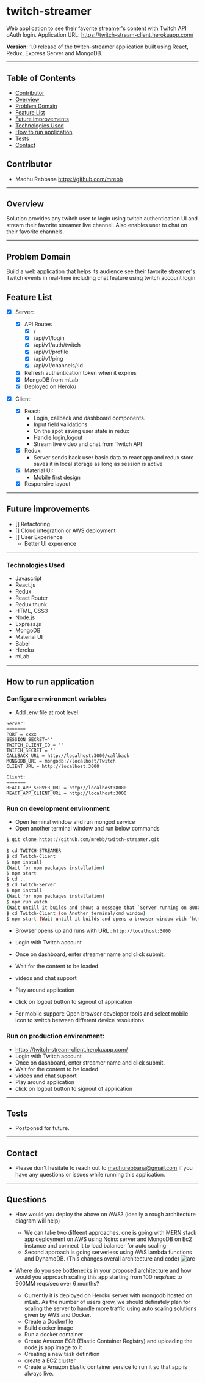# twitch-streamer
Web application to see their favorite streamer's content with Twitch API oAuth login.
Application URL: https://twitch-stream-client.herokuapp.com/

**Version**: 1.0 release of the twitch-streamer application built using React, Redux, Express Server and MongoDB.
***

## Table of Contents
* [Contributor](#contributor)
* [Overview](#overview)
* [Problem Domain](#problem-domain)
* [Feature List](#feature-list)
* [Future improvements](#future-improvements)
* [Technologies Used](#technologies-used)
* [How to run application](#How-to-run-application)
* [Tests](#tests)
* [Contact](#Contact)

## Contributor
* Madhu Rebbana https://github.com/mrebb 
***

## Overview
Solution provides any twitch user to login using twitch authentication UI and stream their favorite streamer live channel. Also enables user to chat on their favorite channels. 
***

## Problem Domain
Build a web application that helps its audience see their favorite streamer's Twitch events in real-time including chat feature using twitch account login

## Feature List

- [x] Server:
    
  - [x] API Routes
    - [x] /
    - [x] /api/v1/login
    - [x] /api/v1/auth/twitch
    - [x] /api/v1/profile
    - [x] /api/v1/ping
    - [x] /api/v1/channels/:id
  - [x] Refresh authentication token when it expires
  - [x] MongoDB from mLab
  - [x] Deployed on Heroku

- [x] Client:

    - [x] React:
        - Login, callback and dashboard components.
        - Input field validations
        - On the spot saving user state in redux
        - Handle login,logout
        - Stream live video and chat from Twitch API
    - [x] Redux: 
        - Server sends back user basic data to react app and redux store saves it in local storage as long as session is active
    - [x] Material UI: 
        - Mobile first design
    - [x] Responsive layout 
***
## Future improvements
- [] Refactoring
- [] Cloud integration or AWS deployment
- [] User Experience
    - Better UI experience
***
### Technologies Used
* Javascript
* React.js
* Redux
* React Router
* Redux thunk
* HTML, CSS3
* Node.js
* Express.js
* MongoDB
* Material UI
* Babel
* Heroku
* mLab
***

## How to run application

### Configure environment variables
* Add .env file at root level
```
Server:
=======
PORT = xxxx
SESSION_SECRET=''
TWITCH_CLIENT_ID = ''
TWITCH_SECRET = ''
CALLBACK_URL = http://localhost:3000/callback
MONGODB_URI = mongodb://localhost/Twitch
CLIENT_URL = http://localhost:3000

Client:
=======
REACT_APP_SERVER_URL = http://localhost:8080
REACT_APP_CLIENT_URL = http://localhost:3000
```

### Run on development environment:
* Open terminal window and run mongod service
* Open another terminal window and run below commands
```sh
$ git clone https://github.com/mrebb/twitch-streamer.git

$ cd TWITCH-STREAMER
$ cd Twitch-Client
$ npm install
(Wait for npm packages installation)
$ npm start
$ cd ..
$ cd Twitch-Server
$ npm install
(Wait for npm packages installation)
$ npm run watch 
(Wait untill it builds and shows a message that `Server running on 8080`. you can also open and see `http://localhost:8080` ) 
$ cd Twitch-Client (on Another terminal/cmd window)
$ npm start (Wait untill it builds and opens a browser window with `http://localhost:3000`)

```
* Browser opens up and runs with URL : `http://localhost:3000`
* Login with Twitch account
* Once on dashboard, enter streamer name and click submit. 
* Wait for the content to be loaded
* videos and chat support
* Play around application
* click on logout button to signout of application

* For mobile support: Open browser developer tools and select mobile icon to switch between different device resolutions.
   
### Run on production environment:
* https://twitch-stream-client.herokuapp.com/
* Login with Twitch account
* Once on dashboard, enter streamer name and click submit. 
* Wait for the content to be loaded
* videos and chat support
* Play around application
* click on logout button to signout of application
***
## Tests
* Postponed for future.
***
## Contact
* Please don't hesitate to reach out to madhurebbana@gmail.com if you have any questions or issues while running this application. 
***
## Questions
* How would you deploy the above on AWS? (ideally a rough architecture diagram will help)
    * We can take two diffeent approaches. one is going with MERN stack app deployment on AWS using Nginx server and MongoDB on Ec2 instance and connect it to load balancer for auto scaling
    * Second approach is going serverless using AWS lambda functions and DynamoDB. (This changes overall architecture and code) 
![arc](architecture.jpg?raw=true "Architecture")
*  Where do you see bottlenecks in your proposed architecture and how would you approach scaling this app starting from 100 reqs/sec to 900MM reqs/sec over 6 months?

   * Currently it is deployed on Heroku server with mongodb hosted on mLab. As the number of users grow, we should definately plan for scaling the server to handle more traffic using auto scaling solutions given by AWS and Docker. 
   * Create a Dockerfile
   * Build docker image
   * Run a docker container
   * Create Amazon ECR (Elastic Container Registry) and uploading the node.js app image to it
   * Creating a new task definition
   * create a EC2 cluster
   * Create a Amazon Elastic container service to run it so that app is always live. 